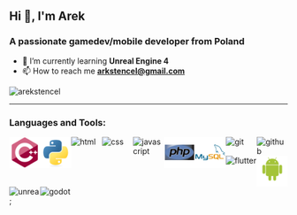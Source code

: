 ## Hi 👋, I'm Arek

### A passionate gamedev/mobile developer from Poland

- 🌱 I’m currently learning **Unreal Engine 4**
- 📫 How to reach me **arkstencel@gmail.com**

<p align="left"> <img src="https://komarev.com/ghpvc/?username=arekstencel&label=Profile%20views&color=0e75b6&style=flat" alt="arekstencel" /> </p>

---

### Languages and Tools:

<img align="left" width="56" src="https://raw.githubusercontent.com/devicons/devicon/master/icons/cplusplus/cplusplus-original.svg" alt="c++" target="_blank"/>
<img align="left" width="56" src="https://raw.githubusercontent.com/devicons/devicon/master/icons/python/python-original.svg" alt="python" target="_blank"/>
<img align="left" width="56" src="https://img.icons8.com/color/48/000000/html-5.png" alt="html" target="_blank"/>
<img align="left" width="56" src="https://img.icons8.com/color/48/000000/css3.png" alt="css" target="_blank"/>
<img align="left" width="56" src="https://img.icons8.com/color/48/000000/javascript.png" alt="javascript" target="_blank"/>
<img align="left" width="56" src="https://raw.githubusercontent.com/devicons/devicon/master/icons/php/php-original.svg" alt="php" target="_blank"/>
<img align="left" width="56" src="https://raw.githubusercontent.com/devicons/devicon/master/icons/mysql/mysql-original-wordmark.svg" alt="mysql" target="_blank"/>
<img align="left" width="56" src="https://img.icons8.com/color/48/000000/git.png" alt="git" target="_blank"/>
<img align="left" width="56" src="https://img.icons8.com/fluent/48/000000/github.png" alt="github" target="_blank"/>
<img align="left" width="56" src="https://www.vectorlogo.zone/logos/flutterio/flutterio-icon.svg" alt="flutter" target="_blank"/>
<img align="left" width="56" src="https://raw.githubusercontent.com/devicons/devicon/master/icons/android/android-original-wordmark.svg" alt="android" target="_blank"/>
<img align="left" width="56" src="https://raw.githubusercontent.com/kenangundogan/fontisto/036b7eca71aab1bef8e6a0518f7329f13ed62f6b/icons/svg/brand/unreal-engine.svg" alt="unrea;" target="_blank"/>
<img align="left" width="56" src="https://upload.wikimedia.org/wikipedia/commons/6/6a/Godot_icon.svg" alt="godot" target="_blank"/>
